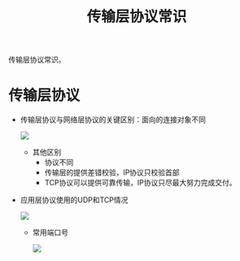 ﻿---
layout: post
title: "传输层协议常识"
pubtime: 2020-4-23 8:8:8
updatetime: 2020-4-24 8:8:8
categories: network LearningNote
tags: guide
---

传输层协议常识。

# 传输层协议

* 传输层协议与网络层协议的关键区别：面向的连接对象不同

  ![](https://chrishuppor.github.io/image/Snipaste_2020-04-23_15-10-47.png)

  * 其他区别
    * 协议不同
    * 传输层的提供差错校验，IP协议只校验首部
    * TCP协议可以提供可靠传输，IP协议只尽最大努力完成交付。

* 应用层协议使用的UDP和TCP情况

  ![](https://chrishuppor.github.io/image/Snipaste_2020-04-23_15-15-04.png)

  * 常用端口号

    ![](https://chrishuppor.github.io/image/Snipaste_2020-04-23_15-16-34.png)